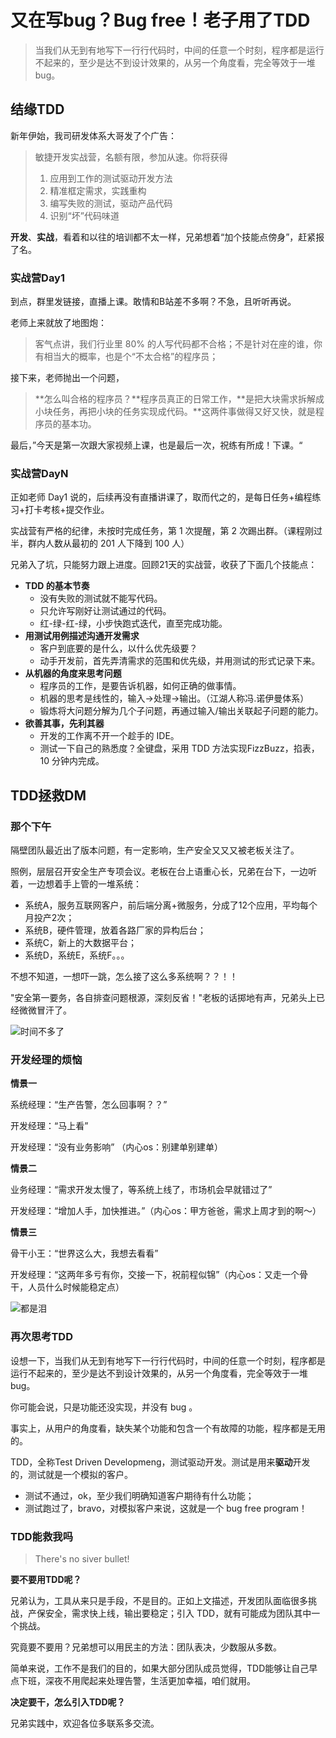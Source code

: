 # 又在写bug？Bug free！老子用了TDD

>当我们从无到有地写下一行行代码时，中间的任意一个时刻，程序都是运行不起来的，至少是达不到设计效果的，从另一个角度看，完全等效于一堆bug。

## 结缘TDD

新年伊始，我司研发体系大哥发了个广告：

>敏捷开发实战营，名额有限，参加从速。你将获得
>
>1. 应用到工作的测试驱动开发方法
>2. 精准框定需求，实践重构
>3. 编写失败的测试，驱动产品代码
>4. 识别“坏”代码味道

**开发**、**实战**，看着和以往的培训都不太一样，兄弟想着“加个技能点傍身”，赶紧报了名。

### 实战营Day1

到点，群里发链接，直播上课。敢情和B站差不多啊？不急，且听听再说。

老师上来就放了地图炮：

> 客气点讲，我们行业里 80% 的人写代码都不合格；不是针对在座的谁，你有相当大的概率，也是个“不太合格”的程序员；

接下来，老师抛出一个问题，

>**怎么叫合格的程序员？**程序员真正的日常工作，**是把大块需求拆解成小块任务，再把小块的任务实现成代码。**这两件事做得又好又快，就是程序员的基本功。

最后，”今天是第一次跟大家视频上课，也是最后一次，祝练有所成！下课。“

 ### 实战营DayN

正如老师 Day1 说的，后续再没有直播讲课了，取而代之的，是每日任务+编程练习+打卡考核+提交作业。

实战营有严格的纪律，未按时完成任务，第 1 次提醒，第 2 次踢出群。（课程刚过半，群内人数从最初的 201 人下降到 100 人）

兄弟入了坑，只能努力跟上进度。回顾21天的实战营，收获了下面几个技能点：

- **TDD 的基本节奏**
  - 没有失败的测试就不能写代码。
  - 只允许写刚好让测试通过的代码。
  - 红-绿-红-绿，小步快跑式迭代，直至完成功能。
- **用测试用例描述沟通开发需求**
  - 客户到底要的是什么，以什么优先级要？
  - 动手开发前，首先弄清需求的范围和优先级，并用测试的形式记录下来。
- **从机器的角度来思考问题**
  - 程序员的工作，是要告诉机器，如何正确的做事情。
  - 机器的思考是线性的，输入->处理->输出。（江湖人称冯.诺伊曼体系）
  - 锻炼将大问题分解为几个子问题，再通过输入/输出关联起子问题的能力。
- **欲善其事，先利其器**
  - 开发的工作离不开一个趁手的 IDE。
  - 测试一下自己的熟悉度？全键盘，采用 TDD 方法实现FizzBuzz，掐表，10 分钟内完成。

## TDD拯救DM

### 那个下午

隔壁团队最近出了版本问题，有一定影响，生产安全又又又被老板关注了。

照例，层层召开安全生产专项会议。老板在台上语重心长，兄弟在台下，一边听着，一边想着手上管的一堆系统：

- 系统A，服务互联网客户，前后端分离+微服务，分成了12个应用，平均每个月投产2次；
- 系统B，硬件管理，放着各路厂家的异构后台；
- 系统C，新上的大数据平台；
- 系统D，系统E，系统F。。。

不想不知道，一想吓一跳，怎么接了这么多系统啊？？！！

"安全第一要务，各自排查问题根源，深刻反省！"老板的话掷地有声，兄弟头上已经微微冒汗了。

![时间不多了](https://mmbiz.qpic.cn/mmbiz_jpg/0DaCuZzGibSSVIVtJI2lAad4COJLfglGGS8ChoGpxAQkBUrkvuaYUupRm7vJfoJ67sMZibBDGHXYt3HmHib5f5BlA/640?wx_fmt=jpeg&wxfrom=5&wx_lazy=1&wx_co=1)

### 开发经理的烦恼

**情景一**

系统经理：“生产告警，怎么回事啊？？”

开发经理：“马上看”

开发经理：“没有业务影响” （内心os：别建单别建单）

**情景二**

业务经理：“需求开发太慢了，等系统上线了，市场机会早就错过了”

开发经理：“增加人手，加快推进。”（内心os：甲方爸爸，需求上周才到的啊～）

**情景三**

骨干小王：“世界这么大，我想去看看”

开发经理：“这两年多亏有你，交接一下，祝前程似锦”（内心os：又走一个骨干，人员什么时候能稳定点）

![都是泪](https://mmbiz.qpic.cn/mmbiz_jpg/0DaCuZzGibSSVIVtJI2lAad4COJLfglGG1SIviaYB8kMooOia9CSCL5icIOXpOOTIteEiaPdQW4GUR0pOuBJdRIzCKQ/640?wx_fmt=jpeg&wxfrom=5&wx_lazy=1&wx_co=1)

### 再次思考TDD

设想一下，当我们从无到有地写下一行行代码时，中间的任意一个时刻，程序都是运行不起来的，至少是达不到设计效果的，从另一个角度看，完全等效于一堆bug。

你可能会说，只是功能还没实现，并没有 bug 。

事实上，从用户的角度看，缺失某个功能和包含一个有故障的功能，程序都是无用的。

TDD，全称Test Driven Developmeng，测试驱动开发。测试是用来**驱动**开发的，测试就是一个模拟的客户。

- 测试不通过，ok，至少我们明确知道客户期待有什么功能；
- 测试跑过了，bravo，对模拟客户来说，这就是一个 bug free program！

### TDD能救我吗

> There's no siver bullet!

**要不要用TDD呢？**

兄弟认为，工具从来只是手段，不是目的。正如上文描述，开发团队面临很多挑战，产保安全，需求快上线，输出要稳定；引入 TDD，就有可能成为团队其中一个挑战。

究竟要不要用？兄弟想可以用民主的方法：团队表决，少数服从多数。

简单来说，工作不是我们的目的，如果大部分团队成员觉得，TDD能够让自己早点下班，深夜不用爬起来处理告警，生活更加幸福，咱们就用。

**决定要干，怎么引入TDD呢？**

兄弟实践中，欢迎各位多联系多交流。